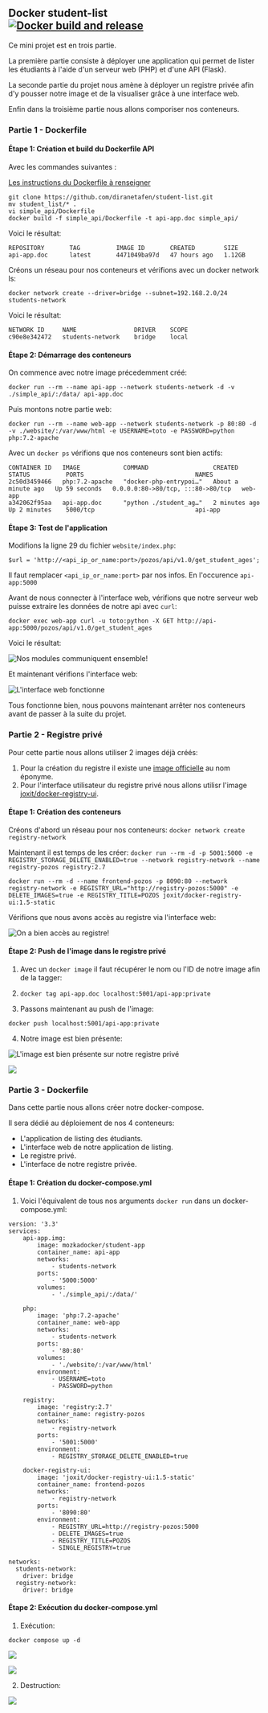 ## Docker student-list<br>[![Docker build and release](https://github.com/MozkaGit/docker-student-list/actions/workflows/registry.yaml/badge.svg)](https://github.com/MozkaGit/docker-student-list/actions/workflows/registry.yaml)

Ce mini projet est en trois partie.

La première partie consiste à déployer une application qui permet de lister les étudiants à l'aide d'un serveur web (PHP) et d'une API (Flask).

La seconde partie du projet nous amène à déployer un registre privée afin d'y pousser notre image et de la visualiser grâce à une interface web.

Enfin dans la troisième partie nous allons comporiser nos conteneurs.

### Partie 1 - Dockerfile

#### Étape 1: Création et build du Dockerfile API

Avec les commandes suivantes :

[Les instructions du Dockerfile à renseigner](https://github.com/MozkaGit/devops-bootcamp-docker/blob/85bcc103d8b1dfd28aceca5c9f986fa4f438f258/Projet/simple_api/Dockerfile)

```
git clone https://github.com/diranetafen/student-list.git
mv student_list/* .
vi simple_api/Dockerfile
docker build -f simple_api/Dockerfile -t api-app.doc simple_api/
```

Voici le résultat:

```
REPOSITORY       TAG          IMAGE ID       CREATED        SIZE
api-app.doc      latest       4471049ba97d   47 hours ago   1.12GB
```

Créons un réseau pour nos conteneurs et vérifions avec un docker network ls:

`docker network create --driver=bridge --subnet=192.168.2.0/24 students-network`

Voici le résultat:

```
NETWORK ID     NAME                DRIVER    SCOPE
c90e8e342472   students-network    bridge    local
```

#### Étape 2: Démarrage des conteneurs

On commence avec notre image précedemment créé:

`docker run --rm --name api-app --network students-network -d -v ./simple_api/:/data/ api-app.doc`

Puis montons notre partie web:

`docker run --rm --name web-app --network students-network -p 80:80 -d -v ./website/:/var/www/html -e USERNAME=toto -e PASSWORD=python php:7.2-apache`

Avec un `docker ps` vérifions que nos conteneurs sont bien actifs:

```
CONTAINER ID   IMAGE            COMMAND                  CREATED              STATUS          PORTS                               NAMES
2c50d3459466   php:7.2-apache   "docker-php-entrypoi…"   About a minute ago   Up 59 seconds   0.0.0.0:80->80/tcp, :::80->80/tcp   web-app
a342062f95aa   api-app.doc      "python ./student_ag…"   2 minutes ago        Up 2 minutes    5000/tcp                            api-app
```

#### Étape 3: Test de l'application

Modifions la ligne 29 du fichier `website/index.php`:

```
$url = 'http://<api_ip_or_name:port>/pozos/api/v1.0/get_student_ages';
```

Il faut remplacer `<api_ip_or_name:port>` par nos infos. En l'occurence `api-app:5000`

Avant de nous connecter à l'interface web, vérifions que notre serveur web puisse extraire les données de notre api avec `curl`:

`docker exec web-app curl -u toto:python -X GET http://api-app:5000/pozos/api/v1.0/get_student_ages`

Voici le résultat:

![Nos modules communiquent ensemble!](./screens/curl.png)

Et maintenant vérifions l'interface web:

![L'interface web fonctionne](./screens/web-app.png)

Tous fonctionne bien, nous pouvons maintenant arrêter nos conteneurs avant de passer à la suite du projet.

### Partie 2 - Registre privé

Pour cette partie nous allons utiliser 2 images déjà créés:

1. Pour la création du registre il existe une [image officielle](https://hub.docker.com/_/registry) au nom éponyme.
2. Pour l'interface utilisateur du registre privé nous allons utilisr l'image [joxit/docker-registry-ui](https://hub.docker.com/r/joxit/docker-registry-ui).

#### Étape 1: Création des conteneurs

Créons d'abord un réseau pour nos conteneurs:
`docker network create registry-network`

Maintenant il est temps de les créer:
`docker run --rm -d -p 5001:5000 -e REGISTRY_STORAGE_DELETE_ENABLED=true --network registry-network --name registry-pozos registry:2.7`

`docker run --rm -d --name frontend-pozos -p 8090:80 --network registry-network -e REGISTRY_URL="http://registry-pozos:5000" -e DELETE_IMAGES=true -e REGISTRY_TITLE=POZOS joxit/docker-registry-ui:1.5-static`

Vérifions que nous avons accès au registre via l'interface web:

![On a bien accès au registre!](./screens/web-registry.png)

#### Étape 2: Push de l'image dans le registre privé

1. Avec un `docker image` il faut récupérer le nom ou l'ID de notre image afin de la tagger:

2. `docker tag api-app.doc localhost:5001/api-app:private`

3. Passons maintenant au push de l'image:

`docker push localhost:5001/api-app:private`

4. Notre image est bien présente:

![L'image est bien présente sur notre registre privé](./screens/proof-registry.png)

![](./screens/proof-registry-2.png)


### Partie 3 - Dockerfile

Dans cette partie nous allons créer notre docker-compose.

Il sera dédié au déploiement de nos 4 conteneurs:
- L'application de listing des étudiants.
- L'interface web de notre application de listing.
- Le registre privé.
- L'interface de notre registre privée.

#### Étape 1: Création du docker-compose.yml

1. Voici l'équivalent de tous nos arguments `docker run` dans un docker-compose.yml:

```
version: '3.3'
services:
    api-app.img:
        image: mozkadocker/student-app
        container_name: api-app
        networks:
            - students-network
        ports:
            - '5000:5000'
        volumes:
            - './simple_api/:/data/'
    
    php:
        image: 'php:7.2-apache'
        container_name: web-app
        networks: 
            - students-network
        ports:
            - '80:80'
        volumes:
            - './website/:/var/www/html'
        environment:
            - USERNAME=toto
            - PASSWORD=python
    
    registry:
        image: 'registry:2.7'
        container_name: registry-pozos
        networks:
            - registry-network
        ports:
            - '5001:5000'
        environment:
            - REGISTRY_STORAGE_DELETE_ENABLED=true

    docker-registry-ui:
        image: 'joxit/docker-registry-ui:1.5-static'
        container_name: frontend-pozos
        networks:
            - registry-network
        ports:
            - '8090:80'
        environment:
            - REGISTRY_URL=http://registry-pozos:5000
            - DELETE_IMAGES=true
            - REGISTRY_TITLE=POZOS
            - SINGLE_REGISTRY=true

networks:
  students-network:
    driver: bridge
  registry-network:
    driver: bridge
```

#### Étape 2: Exécution du docker-compose.yml

1. Exécution: 

`docker compose up -d`

![](./screens/docker-compo-up.png)

![](./screens/web-app.png)

2. Destruction:

![](./screens/docker-compose-down.png)
